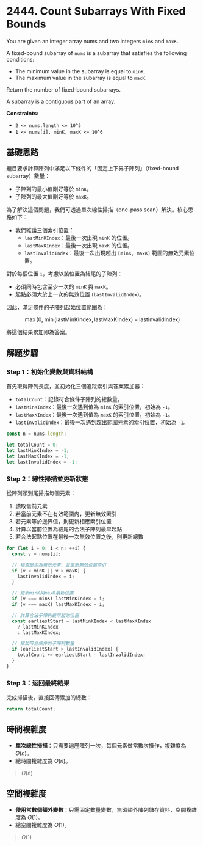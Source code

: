 # 2444. Count Subarrays With Fixed Bounds

You are given an integer array nums and two integers `minK` and `maxK`.

A fixed-bound subarray of `nums` is a subarray that satisfies the following conditions:

- The minimum value in the subarray is equal to `minK`.
- The maximum value in the subarray is equal to `maxK`.

Return the number of fixed-bound subarrays.

A subarray is a contiguous part of an array.

**Constraints:**

- `2 <= nums.length <= 10^5`
- `1 <= nums[i], minK, maxK <= 10^6`

## 基礎思路

題目要求計算陣列中滿足以下條件的「固定上下界子陣列」（fixed-bound subarray）數量：

- 子陣列的最小值剛好等於 `minK`。
- 子陣列的最大值剛好等於 `maxK`。

為了解決這個問題，我們可透過單次線性掃描（one-pass scan）解決。核心思路如下：

- 我們維護三個索引位置：
  - `lastMinKIndex`：最後一次出現 `minK` 的位置。
  - `lastMaxKIndex`：最後一次出現 `maxK` 的位置。
  - `lastInvalidIndex`：最後一次出現超出 `[minK, maxK]` 範圍的無效元素位置。

對於每個位置 `i`，考慮以該位置為結尾的子陣列：

- 必須同時包含至少一次的 `minK` 與 `maxK`。
- 起點必須大於上一次的無效位置 (`lastInvalidIndex`)。

因此，滿足條件的子陣列起始位置範圍為：

$$
\max(0,\; \min(\text{lastMinKIndex},\, \text{lastMaxKIndex}) - \text{lastInvalidIndex})
$$

將這個結果累加即為答案。

## 解題步驟

### Step 1：初始化變數與資料結構

首先取得陣列長度，並初始化三個追蹤索引與答案累加器：

- `totalCount`：記錄符合條件子陣列的總數量。
- `lastMinKIndex`：最後一次遇到值為 `minK` 的索引位置，初始為 `-1`。
- `lastMaxKIndex`：最後一次遇到值為 `maxK` 的索引位置，初始為 `-1`。
- `lastInvalidIndex`：最後一次遇到超出範圍元素的索引位置，初始為 `-1`。

```typescript
const n = nums.length;

let totalCount = 0;
let lastMinKIndex = -1;
let lastMaxKIndex = -1;
let lastInvalidIndex = -1;
```

### Step 2：線性掃描並更新狀態

從陣列頭到尾掃描每個元素：
1. 讀取當前元素
2. 若當前元素不在有效範圍內，更新無效索引
3. 若元素等於邊界值，則更新相應索引位置
4. 計算以當前位置為結尾的合法子陣列最早起點
5. 若合法起點位置在最後一次無效位置之後，則更新總數

```typescript
for (let i = 0; i < n; ++i) {
  const v = nums[i];

  // 檢查是否為無效元素，並更新無效位置索引
  if (v < minK || v > maxK) {
    lastInvalidIndex = i;
  }

  // 更新minK與maxK最新位置
  if (v === minK) lastMinKIndex = i;
  if (v === maxK) lastMaxKIndex = i;

  // 計算合法子陣列最早起始位置
  const earliestStart = lastMinKIndex < lastMaxKIndex
    ? lastMinKIndex
    : lastMaxKIndex;

  // 累加符合條件的子陣列數量
  if (earliestStart > lastInvalidIndex) {
    totalCount += earliestStart - lastInvalidIndex;
  }
}
```

### Step 3：返回最終結果

完成掃描後，直接回傳累加的總數：

```typescript
return totalCount;
```

## 時間複雜度

- **單次線性掃描**：只需要遍歷陣列一次，每個元素做常數次操作，複雜度為 $O(n)$。
- 總時間複雜度為 $O(n)$。

> $O(n)$

## 空間複雜度

- **使用常數個額外變數**：只需固定數量變數，無須額外陣列儲存資料，空間複雜度為 $O(1)$。
- 總空間複雜度為 $O(1)$。

> $O(1)$

